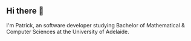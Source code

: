 ## Hi there 👋

I'm Patrick, an software developer studying Bachelor of Mathematical & Computer Sciences at the University of Adelaide. 
